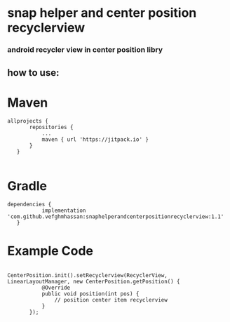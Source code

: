 # snap helper and center position recyclerview




### android recycler view in center position libry  

## how to  use:


# Maven
 ```
 allprojects {
		repositories {
			...
			maven { url 'https://jitpack.io' }
		}
	}
	
  ```
# Gradle
 ```
 dependencies {
	        implementation 'com.github.vefghmhassan:snaphelperandcenterpositionrecyclerview:1.1'
	}
  ```
# Example Code
 ``` 
 
 CenterPosition.init().setRecyclerview(RecyclerView, LinearLayoutManager, new CenterPosition.getPosition() {
            @Override
            public void position(int pos) {
                // position center item recyclerview 
            }
        });
```  





